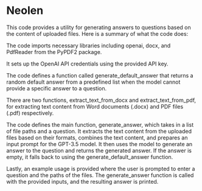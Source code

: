 # Neolen

This code provides a utility for generating answers to questions based on the content of uploaded files. Here is a summary of what the code does:

The code imports necessary libraries including openai, docx, and PdfReader from the PyPDF2 package.

It sets up the OpenAI API credentials using the provided API key.

The code defines a function called generate_default_answer that returns a random default answer from a predefined list when the model cannot provide a specific answer to a question.

There are two functions, extract_text_from_docx and extract_text_from_pdf, for extracting text content from Word documents (.docx) and PDF files (.pdf) respectively.

The code defines the main function, generate_answer, which takes in a list of file paths and a question. It extracts the text content from the uploaded files based on their formats, combines the text content, and prepares an input prompt for the GPT-3.5 model. It then uses the model to generate an answer to the question and returns the generated answer. If the answer is empty, it falls back to using the generate_default_answer function.

Lastly, an example usage is provided where the user is prompted to enter a question and the paths of the files. The generate_answer function is called with the provided inputs, and the resulting answer is printed.

